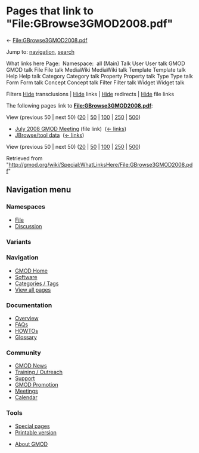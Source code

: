 <div id="mw-page-base" class="noprint">

</div>

<div id="mw-head-base" class="noprint">

</div>

<div id="content" class="mw-body" role="main">

<span id="top"></span>

<div id="mw-js-message" style="display:none;">

</div>



# <span dir="auto">Pages that link to "File:GBrowse3GMOD2008.pdf"</span>

<div id="bodyContent">

<div id="contentSub">

←
[File:GBrowse3GMOD2008.pdf](/wiki/File:GBrowse3GMOD2008.pdf "File:GBrowse3GMOD2008.pdf")

</div>

<div id="jump-to-nav" class="mw-jump">

Jump to: [navigation](#mw-navigation), [search](#p-search)

</div>

<div id="mw-content-text">

What links here Page:  Namespace:  all (Main) Talk User User talk GMOD
GMOD talk File File talk MediaWiki MediaWiki talk Template Template talk
Help Help talk Category Category talk Property Property talk Type Type
talk Form Form talk Concept Concept talk Filter Filter talk Widget
Widget talk

Filters
[Hide](/mediawiki/index.php?title=Special:WhatLinksHere/File:GBrowse3GMOD2008.pdf&hidetrans=1 "Special:WhatLinksHere/File:GBrowse3GMOD2008.pdf")
transclusions \|
[Hide](/mediawiki/index.php?title=Special:WhatLinksHere/File:GBrowse3GMOD2008.pdf&hidelinks=1 "Special:WhatLinksHere/File:GBrowse3GMOD2008.pdf")
links \|
[Hide](/mediawiki/index.php?title=Special:WhatLinksHere/File:GBrowse3GMOD2008.pdf&hideredirs=1 "Special:WhatLinksHere/File:GBrowse3GMOD2008.pdf")
redirects \|
[Hide](/mediawiki/index.php?title=Special:WhatLinksHere/File:GBrowse3GMOD2008.pdf&hideimages=1 "Special:WhatLinksHere/File:GBrowse3GMOD2008.pdf")
file links

The following pages link to
**[File:GBrowse3GMOD2008.pdf](/wiki/File:GBrowse3GMOD2008.pdf "File:GBrowse3GMOD2008.pdf")**:

View (previous 50 \| next 50)
([20](/mediawiki/index.php?title=Special:WhatLinksHere/File:GBrowse3GMOD2008.pdf&limit=20 "Special:WhatLinksHere/File:GBrowse3GMOD2008.pdf")
\|
[50](/mediawiki/index.php?title=Special:WhatLinksHere/File:GBrowse3GMOD2008.pdf&limit=50 "Special:WhatLinksHere/File:GBrowse3GMOD2008.pdf")
\|
[100](/mediawiki/index.php?title=Special:WhatLinksHere/File:GBrowse3GMOD2008.pdf&limit=100 "Special:WhatLinksHere/File:GBrowse3GMOD2008.pdf")
\|
[250](/mediawiki/index.php?title=Special:WhatLinksHere/File:GBrowse3GMOD2008.pdf&limit=250 "Special:WhatLinksHere/File:GBrowse3GMOD2008.pdf")
\|
[500](/mediawiki/index.php?title=Special:WhatLinksHere/File:GBrowse3GMOD2008.pdf&limit=500 "Special:WhatLinksHere/File:GBrowse3GMOD2008.pdf"))

- [July 2008 GMOD
  Meeting](/wiki/July_2008_GMOD_Meeting "July 2008 GMOD Meeting") (file
  link) ‎ <span class="mw-whatlinkshere-tools">([←
  links](/mediawiki/index.php?title=Special:WhatLinksHere&target=July+2008+GMOD+Meeting "Special:WhatLinksHere"))</span>
- [JBrowse/tool data](/wiki/JBrowse/tool_data "JBrowse/tool data") ‎
  <span class="mw-whatlinkshere-tools">([←
  links](/mediawiki/index.php?title=Special:WhatLinksHere&target=JBrowse%2Ftool+data "Special:WhatLinksHere"))</span>

View (previous 50 \| next 50)
([20](/mediawiki/index.php?title=Special:WhatLinksHere/File:GBrowse3GMOD2008.pdf&limit=20 "Special:WhatLinksHere/File:GBrowse3GMOD2008.pdf")
\|
[50](/mediawiki/index.php?title=Special:WhatLinksHere/File:GBrowse3GMOD2008.pdf&limit=50 "Special:WhatLinksHere/File:GBrowse3GMOD2008.pdf")
\|
[100](/mediawiki/index.php?title=Special:WhatLinksHere/File:GBrowse3GMOD2008.pdf&limit=100 "Special:WhatLinksHere/File:GBrowse3GMOD2008.pdf")
\|
[250](/mediawiki/index.php?title=Special:WhatLinksHere/File:GBrowse3GMOD2008.pdf&limit=250 "Special:WhatLinksHere/File:GBrowse3GMOD2008.pdf")
\|
[500](/mediawiki/index.php?title=Special:WhatLinksHere/File:GBrowse3GMOD2008.pdf&limit=500 "Special:WhatLinksHere/File:GBrowse3GMOD2008.pdf"))

</div>

<div class="printfooter">

Retrieved from
"<http://gmod.org/wiki/Special:WhatLinksHere/File:GBrowse3GMOD2008.pdf>"

</div>

<div id="catlinks" class="catlinks catlinks-allhidden">

</div>

<div class="visualClear">

</div>

</div>

</div>

<div id="mw-navigation">

## Navigation menu

<div id="mw-head">



<div id="left-navigation">

<div id="p-namespaces" class="vectorTabs" role="navigation"
aria-labelledby="p-namespaces-label">

### Namespaces

- <span id="ca-nstab-image"><a href="/wiki/File:GBrowse3GMOD2008.pdf" accesskey="c"
  title="View the file page [c]">File</a></span>
- <span id="ca-talk"><a
  href="/mediawiki/index.php?title=File_talk:GBrowse3GMOD2008.pdf&amp;action=edit&amp;redlink=1"
  accesskey="t"
  title="Discussion about the content page [t]">Discussion</a></span>

</div>

<div id="p-variants" class="vectorMenu emptyPortlet" role="navigation"
aria-labelledby="p-variants-label">

### 

### Variants[](#)

<div class="menu">

</div>

</div>

</div>

<div id="right-navigation">





</div>



</div>

</div>

</div>

<div id="mw-panel">

<div id="p-logo" role="banner">

<a href="/wiki/Main_Page"
style="background-image: url(http://gmod.org/images/GMOD-cogs.png);"
title="Visit the main page"></a>

</div>

<div id="p-Navigation" class="portal" role="navigation"
aria-labelledby="p-Navigation-label">

### Navigation

<div class="body">

- <span id="n-GMOD-Home">[GMOD Home](/wiki/Main_Page)</span>
- <span id="n-Software">[Software](/wiki/GMOD_Components)</span>
- <span id="n-Categories-.2F-Tags">[Categories /
  Tags](/wiki/Categories)</span>
- <span id="n-View-all-pages">[View all
  pages](/wiki/Special:AllPages)</span>

</div>

</div>

<div id="p-Documentation" class="portal" role="navigation"
aria-labelledby="p-Documentation-label">

### Documentation

<div class="body">

- <span id="n-Overview">[Overview](/wiki/Overview)</span>
- <span id="n-FAQs">[FAQs](/wiki/Category:FAQ)</span>
- <span id="n-HOWTOs">[HOWTOs](/wiki/Category:HOWTO)</span>
- <span id="n-Glossary">[Glossary](/wiki/Glossary)</span>

</div>

</div>

<div id="p-Community" class="portal" role="navigation"
aria-labelledby="p-Community-label">

### Community

<div class="body">

- <span id="n-GMOD-News">[GMOD News](/wiki/GMOD_News)</span>
- <span id="n-Training-.2F-Outreach">[Training /
  Outreach](/wiki/Training_and_Outreach)</span>
- <span id="n-Support">[Support](/wiki/Support)</span>
- <span id="n-GMOD-Promotion">[GMOD
  Promotion](/wiki/GMOD_Promotion)</span>
- <span id="n-Meetings">[Meetings](/wiki/Meetings)</span>
- <span id="n-Calendar">[Calendar](/wiki/Calendar)</span>

</div>

</div>

<div id="p-tb" class="portal" role="navigation"
aria-labelledby="p-tb-label">

### Tools

<div class="body">

- <span id="t-specialpages"><a href="/wiki/Special:SpecialPages" accesskey="q"
  title="A list of all special pages [q]">Special pages</a></span>
- <span id="t-print"><a
  href="/mediawiki/index.php?title=Special:WhatLinksHere/File:GBrowse3GMOD2008.pdf&amp;printable=yes"
  rel="alternate" accesskey="p"
  title="Printable version of this page [p]">Printable version</a></span>

</div>

</div>

</div>

</div>

<div id="footer" role="contentinfo">

- <span id="footer-places-about">[About
  GMOD](/wiki/GMOD:About "GMOD:About")</span>

<!-- -->






</div>
